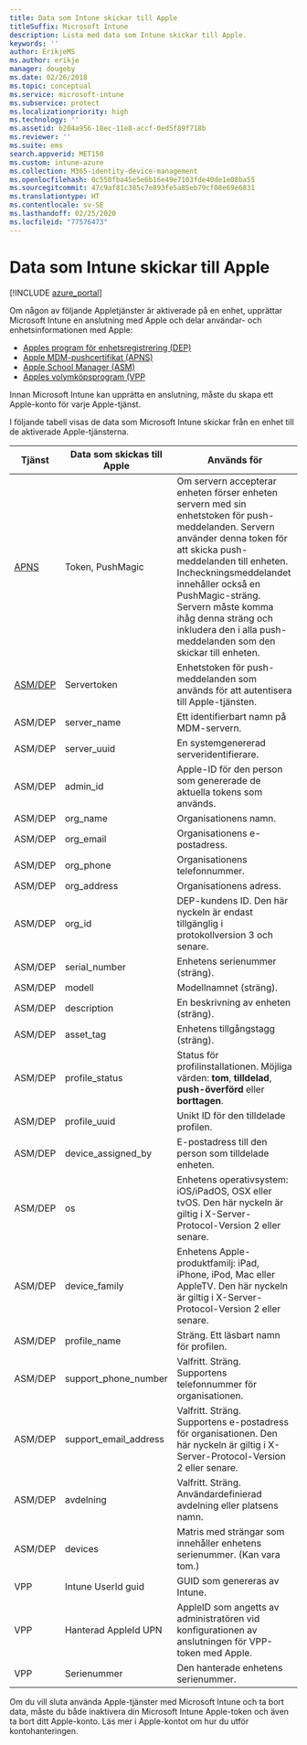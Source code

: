 ```yaml
---
title: Data som Intune skickar till Apple
titleSuffix: Microsoft Intune
description: Lista med data som Intune skickar till Apple.
keywords: ''
author: ErikjeMS
ms.author: erikje
manager: dougeby
ms.date: 02/26/2018
ms.topic: conceptual
ms.service: microsoft-intune
ms.subservice: protect
ms.localizationpriority: high
ms.technology: ''
ms.assetid: b204a956-18ec-11e8-accf-0ed5f89f718b
ms.reviewer: ''
ms.suite: ems
search.appverid: MET150
ms.custom: intune-azure
ms.collection: M365-identity-device-management
ms.openlocfilehash: 0c550fba45e5e6b16e49e7103fde40de1e08ba55
ms.sourcegitcommit: 47c9af81c385c7e893fe5a85eb79cf08e69e6831
ms.translationtype: HT
ms.contentlocale: sv-SE
ms.lasthandoff: 02/25/2020
ms.locfileid: "77576473"
---
```

# <a name="data-intune-sends-to-apple"></a>Data som Intune skickar till Apple

[!INCLUDE [azure_portal](../includes/azure_portal.md)]

Om någon av följande Appletjänster är aktiverade på en enhet, upprättar Microsoft Intune en anslutning med Apple och delar användar- och enhetsinformationen med Apple: 

- [Apples program för enhetsregistrering (DEP)](../enrollment/device-enrollment-program-enroll-ios.md)
- [Apple MDM-pushcertifikat (APNS)](../enrollment/apple-mdm-push-certificate-get.md)
- [Apple School Manager (ASM)](https://docs.microsoft.com/schooldatasync/apple-school-manager-integration-with-intune-for-education-and-school-data-sync)
- [Apples volymköpsprogram (VPP](../apps/vpp-apps-ios.md)

Innan Microsoft Intune kan upprätta en anslutning, måste du skapa ett Apple-konto för varje Apple-tjänst.

I följande tabell visas de data som Microsoft Intune skickar från en enhet till de aktiverade Apple-tjänsterna. 

| Tjänst | Data som skickas till Apple | Används för |
|---|---| ---|
| [APNS](https://developer.apple.com/library/content/documentation/Miscellaneous/Reference/MobileDeviceManagementProtocolRef/3-MDM_Protocol/MDM_Protocol.html#//apple_ref/doc/uid/TP40017387-CH3-SW2) | Token, PushMagic | Om servern accepterar enheten förser enheten servern med sin enhetstoken för push-meddelanden. Servern använder denna token för att skicka push-meddelanden till enheten. Incheckningsmeddelandet innehåller också en PushMagic-sträng. Servern måste komma ihåg denna sträng och inkludera den i alla push-meddelanden som den skickar till enheten. |
| [ASM/DEP](https://developer.apple.com/library/content/documentation/Miscellaneous/Reference/MobileDeviceManagementProtocolRef/3-MDM_Protocol/MDM_Protocol.html#//apple_ref/doc/uid/TP40017387-CH3-SW2) | Servertoken | Enhetstoken för push-meddelanden som används för att autentisera till Apple-tjänsten. |
| ASM/DEP | server_name | Ett identifierbart namn på MDM-servern. |
| ASM/DEP | server_uuid | En systemgenererad serveridentifierare. |
| ASM/DEP | admin_id | Apple-ID för den person som genererade de aktuella tokens som används. |
| ASM/DEP | org_name | Organisationens namn. |
| ASM/DEP | org_email | Organisationens e-postadress. |
| ASM/DEP | org_phone | Organisationens telefonnummer. |
| ASM/DEP | org_address | Organisationens adress. |
| ASM/DEP | org_id | DEP-kundens ID. Den här nyckeln är endast tillgänglig i protokollversion 3 och senare. |
| ASM/DEP | serial_number | Enhetens serienummer (sträng). |
| ASM/DEP | modell | Modellnamnet (sträng). |
| ASM/DEP | description | En beskrivning av enheten (sträng). |
| ASM/DEP | asset_tag | Enhetens tillgångstagg (sträng). |
| ASM/DEP | profile_status | Status för profilinstallationen. Möjliga värden: **tom**, **tilldelad**, **push-överförd** eller **borttagen**. |
| ASM/DEP | profile_uuid | Unikt ID för den tilldelade profilen. |
| ASM/DEP | device_assigned_by | E-postadress till den person som tilldelade enheten. |
| ASM/DEP | os | Enhetens operativsystem: iOS/iPadOS, OSX eller tvOS. Den här nyckeln är giltig i X-Server-Protocol-Version 2 eller senare. |
| ASM/DEP | device_family | Enhetens Apple-produktfamilj: iPad, iPhone, iPod, Mac eller AppleTV. Den här nyckeln är giltig i X-Server-Protocol-Version 2 eller senare. |
| ASM/DEP | profile_name | Sträng. Ett läsbart namn för profilen. |
| ASM/DEP | support_phone_number | Valfritt. Sträng. Supportens telefonnummer för organisationen. |
| ASM/DEP | support_email_address | Valfritt. Sträng. Supportens e-postadress för organisationen. Den här nyckeln är giltig i X-Server-Protocol-Version 2 eller senare. |
| ASM/DEP | avdelning | Valfritt. Sträng. Användardefinierad avdelning eller platsens namn. |
| ASM/DEP | devices | Matris med strängar som innehåller enhetens serienummer. (Kan vara tom.) |
| VPP | Intune UserId guid | GUID som genereras av Intune. |
| VPP | Hanterad AppleId UPN | AppleID som angetts av administratören vid konfigurationen av anslutningen för VPP-token med Apple. |
| VPP | Serienummer | Den hanterade enhetens serienummer. |

Om du vill sluta använda Apple-tjänster med Microsoft Intune och ta bort data, måste du både inaktivera din Microsoft Intune Apple-token och även ta bort ditt Apple-konto. Läs mer i Apple-kontot om hur du utför kontohanteringen.


